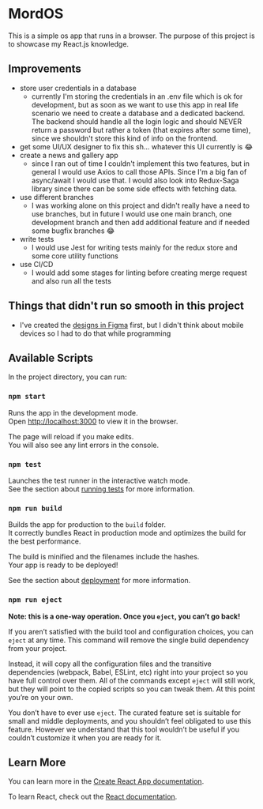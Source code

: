 # MordOS

This is a simple os app that runs in a browser. The purpose of this project is to showcase my React.js knowledge.

## Improvements

- store user credentials in a database
  - currently I'm storing the credentials in an .env file which is ok for development, but as soon as we want to use this app in real life scenario we need to create a database and a dedicated backend. The backend should handle all the login logic and should NEVER return a password but rather a token (that expires after some time), since we shouldn't store this kind of info on the frontend.
- get some UI/UX designer to fix this sh... whatever this UI currently is 😂
- create a news and gallery app
  - since I ran out of time I couldn't implement this two features, but in general I would use Axios to call those APIs. Since I'm a big fan of async/await I would use that. I would also look into Redux-Saga library since there can be some side effects with fetching data.
- use different branches
  - I was working alone on this project and didn't really have a need to use branches, but in future I would use one main branch, one development branch and then add additional feature and if needed some bugfix branches 😂
- write tests
  - I would use Jest for writing tests mainly for the redux store and some core utility functions
- use CI/CD
  - I would add some stages for linting before creating merge request and also run all the tests

## Things that didn't run so smooth in this project

- I've created the [designs in Figma](https://www.figma.com/file/gUvzxL3aXO21D4WD7uOs34/Untitled?node-id=0%3A1) first, but I didn't think about mobile devices so I had to do that while programming

## Available Scripts

In the project directory, you can run:

### `npm start`

Runs the app in the development mode.\
Open [http://localhost:3000](http://localhost:3000) to view it in the browser.

The page will reload if you make edits.\
You will also see any lint errors in the console.

### `npm test`

Launches the test runner in the interactive watch mode.\
See the section about [running tests](https://facebook.github.io/create-react-app/docs/running-tests) for more information.

### `npm run build`

Builds the app for production to the `build` folder.\
It correctly bundles React in production mode and optimizes the build for the best performance.

The build is minified and the filenames include the hashes.\
Your app is ready to be deployed!

See the section about [deployment](https://facebook.github.io/create-react-app/docs/deployment) for more information.

### `npm run eject`

**Note: this is a one-way operation. Once you `eject`, you can’t go back!**

If you aren’t satisfied with the build tool and configuration choices, you can `eject` at any time. This command will remove the single build dependency from your project.

Instead, it will copy all the configuration files and the transitive dependencies (webpack, Babel, ESLint, etc) right into your project so you have full control over them. All of the commands except `eject` will still work, but they will point to the copied scripts so you can tweak them. At this point you’re on your own.

You don’t have to ever use `eject`. The curated feature set is suitable for small and middle deployments, and you shouldn’t feel obligated to use this feature. However we understand that this tool wouldn’t be useful if you couldn’t customize it when you are ready for it.

## Learn More

You can learn more in the [Create React App documentation](https://facebook.github.io/create-react-app/docs/getting-started).

To learn React, check out the [React documentation](https://reactjs.org/).
